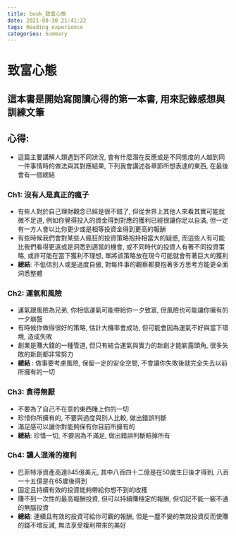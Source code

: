 ```yaml
---
title: book_致富心態
date: 2021-08-30 21:41:22
tags: Reading_experience
categories: Summary
---
```

# 致富心態

## 這本書是開始寫閱讀心得的第一本書, 用來記錄感想與訓練文筆

## 心得:

- 這篇主要講解人類遇到不同狀況, 會有什麼潛在反應或是不同態度的人越到同一件事情時的做法與其對應結果, 下列我會講述各章節所想表達的東西, 在最後會有一個總結

### Ch1: 沒有人是真正的瘋子

- 有些人對於自己理財觀念已經是很不錯了, 但從世界上其他人來看其實可能就微不足道, 例如你覺得投入的資金得到對應的獲利已經很讓你足以自滿, 但一定有一方人會以比你更少或是相等投資金得到更高的報酬
- 有些時候我們會對某些人瘋狂的投資策略抱持相當大的疑惑,  而這些人有可能比我們看得更遠或是洞悉到適當的機會, 或不同時代的投資人有著不同投資策略, 或許可能在當下獲利不理想, 單將該策略放在現今可能就會有著巨大的獲利
- **總結**: 不低估別人或是過度自傲, 對每件事的觀察都要抱著多方思考方能更全面洞悉整體

### Ch2: 運氣和風險

- 運氣跟風險為兄弟,  你相信運氣可能帶給你一夕致富, 但風險也可能讓你擁有的一夕崩盤
- 有時候你做得很好的策略, 估計大機率會成功, 但可能會因為運氣不好與當下環境, 造成失敗
- 創業是賺大錢的一種管道, 但只有結合運氣與實力的新創才能嶄露頭角, 很多失敗的新創都非常努力
- **總結** : 做事要考慮風險, 保留一定的安全空間, 不會讓你失敗後就完全失去以前所擁有的一切

### Ch3: 貪得無厭

- 不要為了自己不在意的東西賭上你的一切
- 珍惜你所擁有的, 不要與過度與別人比較, 做出錯誤判斷
- 滿足感可以讓你對能夠保有你目前所擁有的
- **總結**: 珍惜一切, 不要因為不滿足, 做出錯誤判斷賠掉所有

### Ch4: 讓人混淆的複利

- 巴菲特淨資產高達845億美元, 其中八百四十二億是在50歲生日後才得到, 八百一十五億是在65歲後得到
- 固定且持續有效的投資能夠帶給你想不到的收穫
- 賺不到一次性的最高報酬投資, 但可以持續賺穩定的報酬, 但切記不能一竅不通的無腦投資
- **總結**: 連續且有效的投資可給你可觀的報酬, 但是一塵不變的無效投資反而使賺的錢不增反減, 無法享受複利帶來的美好